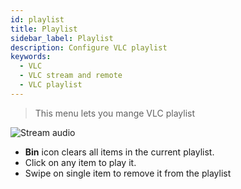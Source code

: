 ```yaml
---
id: playlist
title: Playlist
sidebar_label: Playlist
description: Configure VLC playlist
keywords:
  - VLC
  - VLC stream and remote
  - VLC playlist
---
```


> This menu lets you mange VLC playlist

<div class="row">
  <div class="col">
    <img src="/vlc-docs/img/tutorial/playlist.jpeg" alt="Stream audio"></img>
  </div>
  <div class="col">
    <ul>
      <li><b>Bin</b> icon clears all items in the current playlist.</li>
      <li>Click on any item to play it.</li>
      <li>Swipe on single item to remove it from the playlist</li>
    </ul>
  </div>
</div>